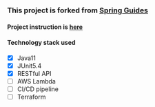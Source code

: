### This project is forked from [Spring Guides](https://github.com/spring-guides/gs-rest-service)

#### Project instruction is [here](./README.original.adoc)

#### Technology stack used
- [X] Java11
- [X] JUnit5.4
- [X] RESTful API
- [ ] AWS Lambda
- [ ] CI/CD pipeline
- [ ] Terraform
